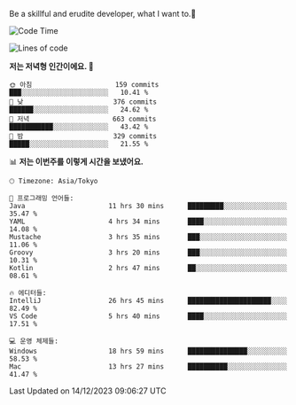 Be a skillful and erudite developer, what I want to.👶

<!--START_SECTION:waka-->
![Code Time](http://img.shields.io/badge/Code%20Time-350%20hrs%2049%20mins-blue)

![Lines of code](https://img.shields.io/badge/%EC%A0%80%EB%8A%94%20%EC%97%AC%ED%83%9C%EA%B9%8C%EC%A7%80%20-745.0%20thousand%20%EC%A4%84%EC%9D%98%20%EC%BD%94%EB%93%9C%EB%A5%BC%20%EC%9E%91%EC%84%B1%ED%96%88%EC%96%B4%EC%9A%94.-blue)

**저는 저녁형 인간이에요. 🦉** 

```text
🌞 아침                     159 commits         ███░░░░░░░░░░░░░░░░░░░░░░   10.41 % 
🌆 낮　                     376 commits         ██████░░░░░░░░░░░░░░░░░░░   24.62 % 
🌃 저녁                     663 commits         ███████████░░░░░░░░░░░░░░   43.42 % 
🌙 밤　                     329 commits         █████░░░░░░░░░░░░░░░░░░░░   21.55 % 
```


📊 **저는 이번주를 이렇게 시간을 보냈어요.** 

```text
🕑︎ Timezone: Asia/Tokyo

💬 프로그래밍 언어들: 
Java                     11 hrs 30 mins      █████████░░░░░░░░░░░░░░░░   35.47 % 
YAML                     4 hrs 34 mins       ████░░░░░░░░░░░░░░░░░░░░░   14.08 % 
Mustache                 3 hrs 35 mins       ███░░░░░░░░░░░░░░░░░░░░░░   11.06 % 
Groovy                   3 hrs 20 mins       ███░░░░░░░░░░░░░░░░░░░░░░   10.31 % 
Kotlin                   2 hrs 47 mins       ██░░░░░░░░░░░░░░░░░░░░░░░   08.61 % 

🔥 에디터들: 
IntelliJ                 26 hrs 45 mins      █████████████████████░░░░   82.49 % 
VS Code                  5 hrs 40 mins       ████░░░░░░░░░░░░░░░░░░░░░   17.51 % 

💻 운영 체제들: 
Windows                  18 hrs 59 mins      ███████████████░░░░░░░░░░   58.53 % 
Mac                      13 hrs 27 mins      ██████████░░░░░░░░░░░░░░░   41.47 % 
```


 Last Updated on 14/12/2023 09:06:27 UTC
<!--END_SECTION:waka-->
